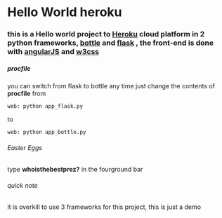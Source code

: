 # Hello World heroku
### this is a Hello world project to [Heroku](https://heroku.com) cloud platform in 2 python frameworks, [bottle](http://bottlepy.org) and [flask](http://flask.pocoo.org) , the front-end is done with [angularJS](https://angularjs.org/) and [w3css](https://www.w3schools.com/w3css/)
##### procfile
you can switch from flask to bottle any time 
just change the contents of __procfile__ from 

    web: python app_flask.py
    
to
     
    web: python app_bottle.py

###### Easter Eggs
type __whoisthebestprez?__ in the fourground bar 

###### quick note
it is overkill to use 3 frameworks for this project, this is just a demo

